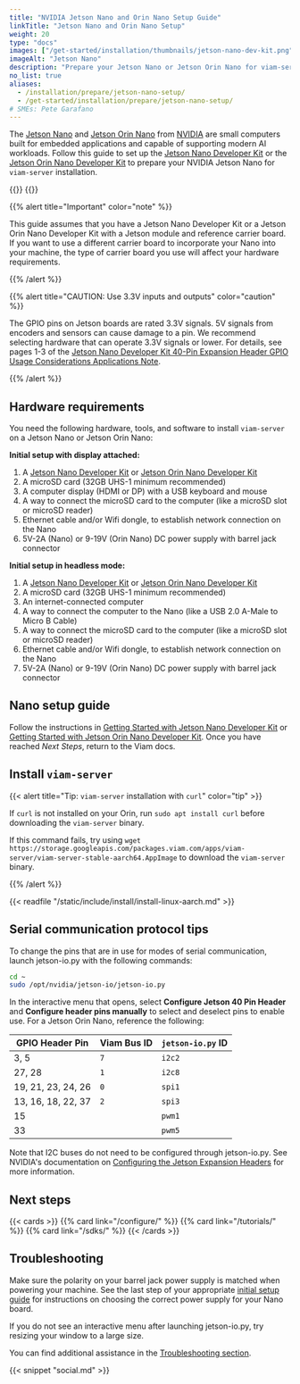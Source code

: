 ```yaml
---
title: "NVIDIA Jetson Nano and Orin Nano Setup Guide"
linkTitle: "Jetson Nano and Orin Nano Setup"
weight: 20
type: "docs"
images: ["/get-started/installation/thumbnails/jetson-nano-dev-kit.png"]
imageAlt: "Jetson Nano"
description: "Prepare your Jetson Nano or Jetson Orin Nano for viam-server installation."
no_list: true
aliases:
  - /installation/prepare/jetson-nano-setup/
  - /get-started/installation/prepare/jetson-nano-setup/
# SMEs: Pete Garafano
---
```


The [Jetson Nano](https://developer.nvidia.com/embedded/jetson-nano) and [Jetson Orin Nano](https://www.nvidia.com/en-us/autonomous-machines/embedded-systems/jetson-orin) from [NVIDIA](https://www.nvidia.com/) are small computers built for embedded applications and capable of supporting modern AI workloads.
Follow this guide to set up the [Jetson Nano Developer Kit](https://developer.nvidia.com/embedded/jetson-nano-developer-kit) or the [Jetson Orin Nano Developer Kit](https://developer.nvidia.com/embedded/jetson-agx-orin-developer-kit) to prepare your NVIDIA Jetson Nano for `viam-server` installation.

<div class="td-max-width-on-larger-screens text-center">
{{<imgproc src="get-started/installation/thumbnails/jetson-nano-dev-kit.png" resize="200x" alt="The front of the NVIDIA Jetson Nano single-board computer development kit.">}}
{{<imgproc src="get-started/installation/thumbnails/jetson-orin-nano.jpeg" resize="200x" alt="The front of the NVIDIA Jetson Orin Nano single-board computer development kit.">}}
</div>

{{% alert title="Important" color="note" %}}

This guide assumes that you have a Jetson Nano Developer Kit or a Jetson Orin Nano Developer Kit with a Jetson module and reference carrier board.
If you want to use a different carrier board to incorporate your Nano into your machine, the type of carrier board you use will affect your hardware requirements.

{{% /alert %}}

{{% alert title="CAUTION: Use 3.3V inputs and outputs" color="caution" %}}

The GPIO pins on Jetson boards are rated 3.3V signals. 5V signals from encoders and sensors can cause damage to a pin. We recommend selecting hardware that can operate 3.3V signals or lower. For details, see pages 1-3 of the [Jetson Nano Developer Kit 40-Pin Expansion Header GPIO Usage Considerations Applications Note](https://developer.nvidia.com/jetson-nano-developer-kit-40-pin-expansion-header-gpio-usage-considerations-applications-note).

{{% /alert %}}

## Hardware requirements

You need the following hardware, tools, and software to install `viam-server` on a Jetson Nano or Jetson Orin Nano:

**Initial setup with display attached:**

1. A [Jetson Nano Developer Kit](https://developer.nvidia.com/embedded/jetson-nano-developer-kit) or [Jetson Orin Nano Developer Kit](https://developer.nvidia.com/embedded/jetson-agx-orin-developer-kit)
2. A microSD card (32GB UHS-1 minimum recommended)
3. A computer display (HDMI or DP) with a USB keyboard and mouse
4. A way to connect the microSD card to the computer (like a microSD slot or microSD reader)
5. Ethernet cable and/or Wifi dongle, to establish network connection on the Nano
6. 5V-2A (Nano) or 9-19V (Orin Nano) DC power supply with barrel jack connector

**Initial setup in headless mode:**

1. A [Jetson Nano Developer Kit](https://developer.nvidia.com/embedded/jetson-nano-developer-kit) or [Jetson Orin Nano Developer Kit](https://developer.nvidia.com/embedded/jetson-agx-orin-developer-kit)
2. A microSD card (32GB UHS-1 minimum recommended)
3. An internet-connected computer
4. A way to connect the computer to the Nano (like a USB 2.0 A-Male to Micro B Cable)
5. A way to connect the microSD card to the computer (like a microSD slot or microSD reader)
6. Ethernet cable and/or Wifi dongle, to establish network connection on the Nano
7. 5V-2A (Nano) or 9-19V (Orin Nano) DC power supply with barrel jack connector

## Nano setup guide

Follow the instructions in [Getting Started with Jetson Nano Developer Kit](https://developer.nvidia.com/embedded/learn/get-started-jetson-nano-devkit) or [Getting Started with Jetson Orin Nano Developer Kit](https://developer.nvidia.com/embedded/learn/get-started-jetson-orin-nano-devkit).
Once you have reached _Next Steps_, return to the Viam docs.

## Install `viam-server`

{{< alert title="Tip: <code>viam-server</code> installation with <code>curl</code>" color="tip" >}}

If `curl` is not installed on your Orin, run `sudo apt install curl` before downloading the `viam-server` binary.

If this command fails, try using `wget https://storage.googleapis.com/packages.viam.com/apps/viam-server/viam-server-stable-aarch64.AppImage` to download the `viam-server` binary.

{{% /alert %}}

{{< readfile "/static/include/install/install-linux-aarch.md" >}}

## Serial communication protocol tips

To change the pins that are in use for modes of serial communication, launch <file>jetson-io.py</file> with the following commands:

```sh { class="command-line" data-prompt="$"}
cd ~
sudo /opt/nvidia/jetson-io/jetson-io.py
```

In the interactive menu that opens, select **Configure Jetson 40 Pin Header** and **Configure header pins manually** to select and deselect pins to enable use.
For a Jetson Orin Nano, reference the following:

<!-- prettier-ignore -->
| GPIO Header Pin | Viam Bus ID | `jetson-io.py` ID |
| ---------------| ----------- | ----------------- |
| 3, 5 | `7` | `i2c2` |
| 27, 28 | `1` | `i2c8` |
| 19, 21, 23, 24, 26 | `0` | `spi1` |
| 13, 16, 18, 22, 37 | `2` | `spi3` |
| 15 | | `pwm1` |
| 33 | | `pwm5` |

Note that I2C buses do not need to be configured through <file>jetson-io.py</file>.
See NVIDIA's documentation on [Configuring the Jetson Expansion Headers](https://docs.nvidia.com/jetson/archives/r35.1/DeveloperGuide/text/HR/ConfiguringTheJetsonExpansionHeaders.html) for more information.

## Next steps

{{< cards >}}
{{% card link="/configure/" %}}
{{% card link="/tutorials/" %}}
{{% card link="/sdks/" %}}
{{< /cards >}}

## Troubleshooting

Make sure the polarity on your barrel jack power supply is matched when powering your machine.
See the last step of your appropriate [initial setup guide](#hardware-requirements) for instructions on choosing the correct power supply for your Nano board.

If you do not see an interactive menu after launching <file>jetson-io.py</file>, try resizing your window to a large size.

You can find additional assistance in the [Troubleshooting section](/appendix/troubleshooting/).

{{< snippet "social.md" >}}
